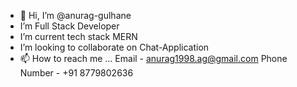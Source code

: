 - 👋 Hi, I’m @anurag-gulhane
-  I’m Full Stack Developer
- I’m current tech stack MERN
- I’m looking to collaborate on Chat-Application 
- 📫 How to reach me ... Email - anurag1998.ag@gmail.com Phone Number - +91 8779802636

<!---
anurag-gulhane/anurag-gulhane is a ✨ special ✨ repository because its `README.md` (this file) appears on your GitHub profile.
You can click the Preview link to take a look at your changes.
--->
